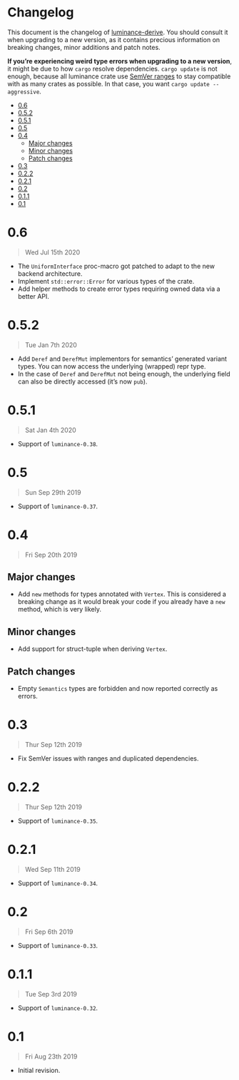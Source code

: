 # Changelog

This document is the changelog of [luminance-derive](https://crates.io/crates/luminance-derive).
You should consult it when upgrading to a new version, as it contains precious information on
breaking changes, minor additions and patch notes.

**If you’re experiencing weird type errors when upgrading to a new version**, it might be due to
how `cargo` resolve dependencies. `cargo update` is not enough, because all luminance crate use
[SemVer ranges](https://doc.rust-lang.org/cargo/reference/specifying-dependencies.html) to stay
compatible with as many crates as possible. In that case, you want `cargo update --aggressive`.

<!-- vim-markdown-toc GFM -->

* [0.6](#06)
* [0.5.2](#052)
* [0.5.1](#051)
* [0.5](#05)
* [0.4](#04)
  * [Major changes](#major-changes)
  * [Minor changes](#minor-changes)
  * [Patch changes](#patch-changes)
* [0.3](#03)
* [0.2.2](#022)
* [0.2.1](#021)
* [0.2](#02)
* [0.1.1](#011)
* [0.1](#01)

<!-- vim-markdown-toc -->

# 0.6

> Wed Jul 15th 2020

- The `UniformInterface` proc-macro got patched to adapt to the new backend architecture.
- Implement `std::error::Error` for various types of the crate.
- Add helper methods to create error types requiring owned data via a better API.

# 0.5.2

> Tue Jan 7th 2020

- Add `Deref` and `DerefMut` implementors for semantics’ generated variant types. You can now
  access the underlying (wrapped) repr type.
- In the case of `Deref` and `DerefMut` not being enough, the underlying field can also be
  directly accessed (it’s now `pub`).

# 0.5.1

> Sat Jan 4th 2020

- Support of `luminance-0.38`.

# 0.5

> Sun Sep 29th 2019

- Support of `luminance-0.37`.

# 0.4

> Fri Sep 20th 2019

## Major changes

- Add `new` methods for types annotated with `Vertex`. This is considered a breaking change as
  it would break your code if you already have a `new` method, which is very likely.

## Minor changes

- Add support for struct-tuple when deriving `Vertex`.

## Patch changes

- Empty `Semantics` types are forbidden and now reported correctly as errors.

# 0.3

> Thur Sep 12th 2019

- Fix SemVer issues with ranges and duplicated dependencies.

# 0.2.2

> Thur Sep 12th 2019

- Support of `luminance-0.35`.

# 0.2.1

> Wed Sep 11th 2019

- Support of `luminance-0.34`.

# 0.2

> Fri Sep 6th 2019

- Support of `luminance-0.33`.

# 0.1.1

> Tue Sep 3rd 2019

- Support of `luminance-0.32`.

# 0.1

> Fri Aug 23th 2019

- Initial revision.

